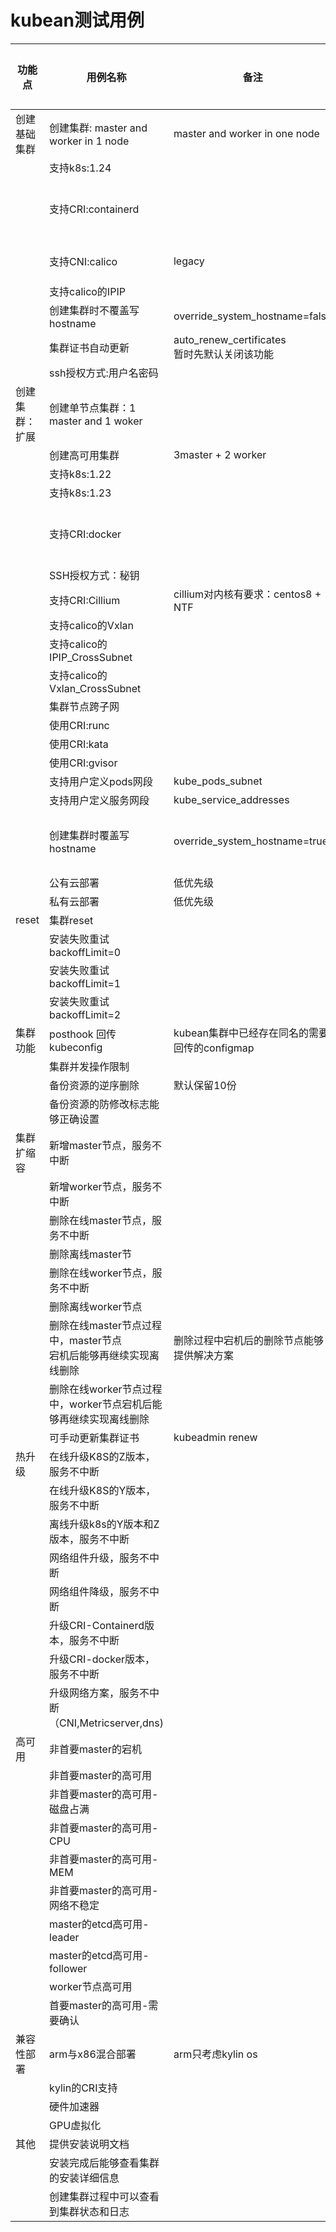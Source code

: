 # kubean测试用例

| 功能点         | 用例名称                                         | 备注                                     | 基线       | 是否完成 | 代码链接 | 详细说明                                                                                          |
| ---------------- |----------------------------------------------|----------------------------------------| ------------ | ---------- | ---------- |-----------------------------------------------------------------------------------------------|
| 创建基础集群   | 创建集群: master and worker in 1 node            | master and worker in one node          | C-001      | | | [detail](./testcase_details/create_cluster.md#create-basic-cluster)                           |
|                | 支持k8s:1.24                                   |                                        | C-012      |          |          | [detail](./testcase_details/create_cluster.md#create-basic-cluster)                           |
|                | 支持CRI:containerd                             |                                        | C-013      |<ul><li>[x] </li></ul>| [代码链接](../../test/kubean_functions_e2e/kubean_cluster_install_test.go)| [detail](./testcase_details/create_cluster.md#create-basic-cluster)                           |
|                | 支持CNI:calico                                 | legacy                                 | C-001/N-37 |          |          | [detail](./testcase_details/create_cluster.md#create-basic-cluster)                           |
|                | 支持calico的IPIP                                |                                        |            |          |          | [detail](./testcase_details/create_cluster.md#create-basic-cluster)                           |
|                | 创建集群时不覆盖写hostname                            | override_system_hostname=false         | C-001      |          |          | [detail](./testcase_details/create_cluster.md#create-basic-cluster)                           |
|                | 集群证书自动更新                                     | auto_renew_certificates<br />暂时先默认关闭该功能 | C-015      |          |          | [detail](./testcase_details/create_cluster.md#create-basic-cluster)                           |
|                | ssh授权方式:用户名密码                                |                                        |            |          |          | [detail](./testcase_details/create_cluster.md#create-basic-cluster)                           |
| 创建集群：扩展 | 创建单节点集群：1 master and 1 woker                 |                                        |            | <ul><li>[x] </li></ul> | [代码链接](../../test/kubean_sonobouy_e2e/kubean_cluster_sonobouy_test.go) | [detail](./testcase_details/create_cluster.md#create-cluster-with-one-master-and-one-worker)  |
|                | 创建高可用集群                                      | 3master + 2 worker                     | C-012      |          |          |                                                                                               |
|                | 支持k8s:1.22                                   |                                        | C-012      |          |          |                                                                                               |
|                | 支持k8s:1.23                                   |                                        | C-012      |          |          |                                                                                               |
|                | 支持CRI:docker                                 |                                        | C-001      | <ul><li>[x] </li></ul> | [代码链接](../../test/kubean_sonobouy_e2e/kubean_cluster_sonobouy_test.go) |                                                                                               |
|                | SSH授权方式：秘钥                                   |                                        |            |          |          |                                                                                               |
|                | 支持CRI:Cillium                                | cillium对内核有要求：centos8 + NTF            | C-001      |          |          |                                                                                               |
|                | 支持calico的Vxlan                               |                                        | C-001      |          |          |                                                                                               |
|                | 支持calico的IPIP_CrossSubnet                    |                                        | C-001      |          |          |                                                                                               |
|                | 支持calico的Vxlan_CrossSubnet                   |                                        | C-001      |          |          |                                                                                               |
|                | 集群节点跨子网                                      |                                        | C-001      |          |          |                                                                                               |
|                | 使用CRI:runc                                   |                                        | C-042      |          |          |                                                                                               |
|                | 使用CRI:kata                                   |                                        | C-042      |          |          |                                                                                               |
|                | 使用CRI:gvisor                                 |                                        | C-042      |          |          |                                                                                               |
|                | 支持用户定义pods网段                                 | kube_pods_subnet                       | C-001      |          |          |                                                                                               |
|                | 支持用户定义服务网段                                   | kube_service_addresses                 | C-001      |          |          |                                                                                               |
|                | 创建集群时覆盖写hostname                             | override_system_hostname=true          | C-001      | <ul><li>[x] </li></ul> |[代码链接](../../test/kubean_sonobouy_e2e/kubean_cluster_sonobouy_test.go) | [detail](./testcase_details/create_cluster.md#create-cluster-override-hostname)               |
|                | 公有云部署                                        | 低优先级                                   | C-001      |          |          |                                                                                               |
|                | 私有云部署                                        | 低优先级                                   | C-001      |          |          |                                                                                               |
| reset          | 集群reset                                      |                                        |            |          |          |                                                                                               |
|                | 安装失败重试backoffLimit=0                         |                                        |            |          |          |                                                                                               |
|                | 安装失败重试backoffLimit=1                         |                                        |            |          |          |                                                                                               |
|                | 安装失败重试backoffLimit=2                         |                                        |            |          |          |                                                                                               |
| 集群功能       | posthook 回传kubeconfig                        | kubean集群中已经存在同名的需要回传的configmap   |            |          |          | [detail](./testcase_details/kubean_func.md#posthook-cluster-kubeconfig)                       |
|                | 集群并发操作限制                                     |                                        |            |          |          |                                                                                               |
|                | 备份资源的逆序删除                                    | 默认保留10份                                |            |          |          |                                                                                               |
|                | 备份资源的防修改标志能够正确设置                             |                                        |            |          |          |                                                                                               |
| 集群扩缩容     | 新增master节点，服务不中断                             |                                        | C-004      |          |          |                                                                                               |
|                | 新增worker节点，服务不中断                             |                                        | C-004      |          |          |                                                                                               |
|                | 删除在线master节点，服务不中断                           |                                        | C-004      |          |          |                                                                                               |
|                | 删除离线master节                                  |                                        | C-004      |          |          |                                                                                               |
|                | 删除在线worker节点，服务不中断                           |                                        | C-004      |          |          |                                                                                               |
|                | 删除离线worker节点                                 |                                        | C-004      |          |          |                                                                                               |
|                | 删除在线master节点过程中，master节点<br />宕机后能够再继续实现离线删除 | 删除过程中宕机后的删除节点能够提供解决方案                  | C-004      |          |          |                                                                                               |
|                | 删除在线worker节点过程中，worker节点宕机后能够再继续实现离线删除       |                                        | C-004      |          |          |                                                                                               |
|                | 可手动更新集群证书                                    | kubeadmin renew                        | C-015      |          |          |                                                                                               |
| 热升级         | 在线升级K8S的Z版本，服务不中断                            |                                        | C-003      |          |          |                                                                                               |
|                | 在线升级K8S的Y版本，服务不中断                            |                                        | C-003      |          |          |                                                                                               |
|                | 离线升级k8s的Y版本和Z版本，服务不中断                        |                                        | C-003      |          |          |                                                                                               |
|                | 网络组件升级，服务不中断                                 |                                        | C-003      |          |          |                                                                                               |
|                | 网络组件降级，服务不中断                                 |                                        | C-003      |          |          |                                                                                               |
|                | 升级CRI-Containerd版本，服务不中断                     |                                        | C-003      |          |          |                                                                                               |
|                | 升级CRI-docker版本，服务不中断                         |                                        | C-003      |          |          |                                                                                               |
|                | 升级网络方案，服务不中断（CNI,Metricserver,dns)           |                                        | C-003      |          |          |                                                                                               |
| 高可用         | 非首要master的宕机                                 |                                        | L-019      |          |          |                                                                                               |
|                | 非首要master的高可用                                |                                        | L-019      |          |          |                                                                                               |
|                | 非首要master的高可用-磁盘占满                           |                                        | L-019      |          |          |                                                                                               |
|                | 非首要master的高可用-CPU                            |                                        | L-019      |          |          |                                                                                               |
|                | 非首要master的高可用-MEM                            |                                        | L-019      |          |          |                                                                                               |
|                | 非首要master的高可用-网络不稳定                          |                                        | L-019      |          |          |                                                                                               |
|                | master的etcd高可用-leader                        |                                        | L-019      |          |          |                                                                                               |
|                | master的etcd高可用-follower                      |                                        | L-019      |          |          |                                                                                               |
|                | worker节点高可用                                  |                                        | L-018      |          |          |                                                                                               |
|                | 首要master的高可用-需要确认                            |                                        | L-019      |          |          |                                                                                               |
| 兼容性部署     | arm与x86混合部署                                  | arm只考虑kylin os                         |            |          |          |                                                                                               |
|                | kylin的CRI支持                                  |                                        |            |          |          |                                                                                               |
|                | 硬件加速器                                        |                                        |            |          |          |                                                                                               |
|                | GPU虚拟化                                       |                                        |            |          |          |                                                                                               |
| 其他           | 提供安装说明文档                                     |                                        | C-002      |          |          |                                                                                               |
|                | 安装完成后能够查看集群的安装详细信息                           |                                        | C-002      |          |          |                                                                                               |
|                | 创建集群过程中可以查看到集群状态和日志                          |                                        | C-002      |          |          |                                                                                               |
